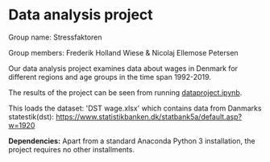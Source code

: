 # Data analysis project

Group name: Stressfaktoren

Group members: Frederik Holland Wiese & Nicolaj Ellemose Petersen

Our data analysis project examines data about wages in Denmark for different regions and age groups in the time span 1992-2019.

The results of the project can be seen from running [dataproject.ipynb](dataproject.ipynb).

This loads the dataset:
'DST wage.xlsx' which contains data from Danmarks statestik(dst): https://www.statistikbanken.dk/statbank5a/default.asp?w=1920 

**Dependencies:** Apart from a standard Anaconda Python 3 installation, the project requires no other installments.
